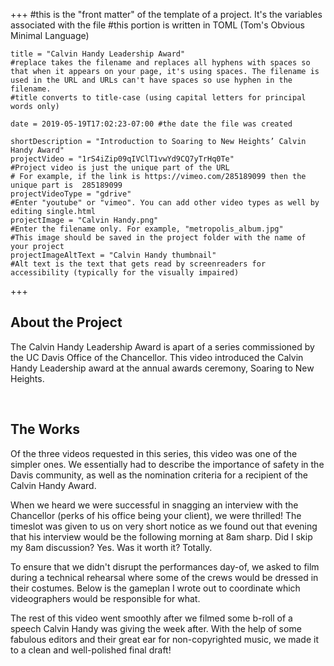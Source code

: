 +++
    #this is the "front matter" of the template of a project. It's the variables associated with the file
    #this portion is written in TOML (Tom's Obvious Minimal Language)
    
    title = "Calvin Handy Leadership Award"
    #replace takes the filename and replaces all hyphens with spaces so that when it appears on your page, it's using spaces. The filename is used in the URL and URLs can't have spaces so use hyphen in the filename.
    #title converts to title-case (using capital letters for principal words only)
    
    date = 2019-05-19T17:02:23-07:00 #the date the file was created
    
    shortDescription = "Introduction to Soaring to New Heights’ Calvin Handy Award"
    projectVideo = "1rS4iZip09qIVClT1vwYd9CQ7yTrHq0Te"
    #Project video is just the unique part of the URL  
    # For example, if the link is https://vimeo.com/285189099 then the unique part is  285189099
    projectVideoType = "gdrive"
    #Enter "youtube" or "vimeo". You can add other video types as well by editing single.html 
    projectImage = "Calvin Handy.png"
    #Enter the filename only. For example, "metropolis_album.jpg" 
    #This image should be saved in the project folder with the name of your project 
    projectImageAltText = "Calvin Handy thumbnail"
    #Alt text is the text that gets read by screenreaders for accessibility (typically for the visually impaired) 

+++


<h2 class="section-title">About the Project</h2>
<p>The Calvin Handy Leadership Award is apart of a series commissioned by the UC Davis Office of the Chancellor. This video introduced the Calvin Handy Leadership award at the annual awards ceremony, Soaring to New Heights.</p>
<br>
<h2 class="section-title">The Works</h2>
    <p>Of the three videos requested in this series, this video was one of the simpler ones. We essentially had to describe the importance of safety in the Davis community, as well as the nomination criteria for a recipient of the Calvin Handy Award.</p>
    <p>When we heard we were successful in snagging an interview with the Chancellor (perks of his office being your client), we were thrilled! The timeslot was given to us on very short notice as we found out that evening that his interview would be the following  morning at 8am sharp. Did I skip my 8am discussion? Yes. Was it worth it? Totally.</p>
    <p>To ensure that we didn't disrupt the performances day-of, we asked to film during a technical rehearsal where some of the crews would be dressed in their costumes. Below is the gameplan I wrote out to coordinate which videographers would be responsible for what.</p>
    <p>The rest of this video went smoothly after we filmed some b-roll of a speech Calvin Handy was giving the week after. With the help of some fabulous editors and their great ear for non-copyrighted music, we made it to a clean and well-polished final draft!</p>
    <p></p>
    <p></p>
    <p></p>
    <p></p>
    <p></p>

    

<!-- a new line in markdown will not be displayed in the browser.
\
\
\ 
the lines above this line showed up because they started with backslash (NOT A NORMAL SLASH) \
*here's some "emphasized" text, which defaults to italics but you can make it anythign you want in css*
**here's some "strong" text, which defaults to bold but you can make it anything you want in css**

Below is a list
* asterisks make bullets
- hyphens make bullets
+ plusses make bullets
* you can choose! -->
